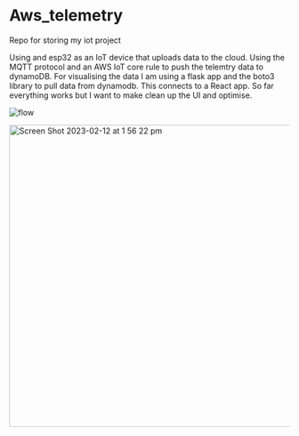 # Aws_telemetry
Repo for storing my iot project

Using and esp32 as an IoT device that uploads data to the cloud. Using the MQTT protocol and an AWS IoT core rule to push the telemtry data to dynamoDB. 
For visualising the data I am using a flask app and the boto3 library to pull data from dynamodb. This connects to a React app.
So far everything works but I want to make clean up the UI and optimise.


![flow](https://user-images.githubusercontent.com/30048959/218290731-e545f2cb-e6d5-4f8c-86eb-d0f2ec707990.png)


<img width="543" alt="Screen Shot 2023-02-12 at 1 56 22 pm" src="https://user-images.githubusercontent.com/30048959/218290380-9bd9fd7e-b4cb-4dc6-948a-2ecea436f820.png">
